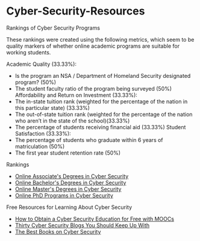 # Cyber-Security-Resources
Rankings of Cyber Security Programs

These rankings were created using the following metrics, which seem to be quality markers of whether online academic programs are suitable for working students.

Academic Quality (33.33%):
 - Is the program an NSA / Department of Homeland Security designated program? (50%)
 - The student faculty ratio of the program being surveyed (50%)
Affordability and Return on Investment (33.33%):
 - The in-state tuition rank (weighted for the percentage of the nation in this particular state) (33.33%)
 - The out-of-state tuition rank (weighted for the percentage of the nation who aren’t in the state of the school)(33.33%)
 - The percentage of students receiving financial aid (33.33%)
Student Satisfaction (33.33%):
 - The percentage of students who graduate within 6 years of matriculation (50%)
 - The first year student retention rate (50%)

Rankings

- [Online Associate's Degrees in Cyber Security](https://cybersecuritydegrees.com/rankings/top-online-associates-cyber-security/)
- [Online Bachelor's Degrees in Cyber Security](https://cybersecuritydegrees.com/faq/what-can-i-do-with-a-bachelors-in-cyber-security/)
- [Online Master's Degrees in Cyber Security](https://cybersecuritydegrees.com/rankings/top-online-masters-in-cyber-security/)
- [Online PhD Programs in Cyber Security](https://cybersecuritydegrees.com/rankings/top-online-doctorates-cyber-security-degree-programs)

Free Resources for Learning About Cyber Security
- [How to Obtain a Cyber Security Education for Free with MOOCs](https://cybersecuritydegrees.com/faq/obtain-cyber-security-education-free-moocs/)
- [Thirty Cyber Security Blogs You Should Keep Up With](https://cybersecuritydegrees.com/faq/best-cyber-security-blogs/)
- [The Best Books on Cyber Security](https://cybersecuritydegrees.com/faq/best-cyber-security-books/)
